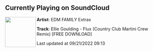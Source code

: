 ## Currently Playing on SoundCloud

[<img align="left" width="100" src="https://i1.sndcdn.com/artworks-koPynpNOSCAJXP2N-9zOvKw-t500x500.jpg">](https://soundcloud.com/edmfamilyextras/ellie-goulding-flux-country-club-martini-crew-remix-free-download)

**Artist**: EDM FAMILY Extras 

**Track**: Ellie Goulding - Flux (Country Club Martini Crew Remix) [FREE DOWNLOAD]

Last updated at 09/21/2022 09:13
